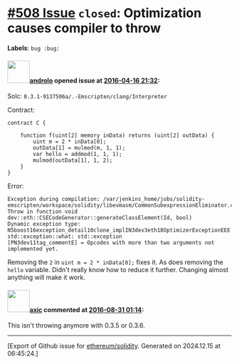 # [\#508 Issue](https://github.com/ethereum/solidity/issues/508) `closed`: Optimization causes compiler to throw
**Labels**: `bug :bug:`


#### <img src="https://avatars.githubusercontent.com/u/2809499?u=85c557e8e011e3e40e6c011ee71bcf8785d1ac2b&v=4" width="50">[androlo](https://github.com/androlo) opened issue at [2016-04-16 21:32](https://github.com/ethereum/solidity/issues/508):

Solc: `0.3.1-9137506a/.-Emscripten/clang/Interpreter`

Contract:

```
contract C {

    function f(uint[2] memory inData) returns (uint[2] outData) {
        uint m = 2 * inData[0];
        outData[1] = mulmod(m, 1, 1);
        var hello = addmod(1, 1, 1);
        mulmod(outData[1], 1, 2);
    }
}
```

Error:

```
Exception during compilation: /var/jenkins_home/jobs/solidity-emscripten/workspace/solidity/libevmasm/CommonSubexpressionEliminator.cpp(387): Throw in function void dev::eth::CSECodeGenerator::generateClassElement(Id, bool)
Dynamic exception type: N5boost16exception_detail10clone_implIN3dev3eth18OptimizerExceptionEEE
std::exception::what: std::exception
[PN3dev11tag_commentE] = Opcodes with more than two arguments not implemented yet.
```

Removing the `2` in `uint m = 2 * inData[0];` fixes it. As does removing the `hello` variable. Didn't really know how to reduce it further. Changing almost anything will make it work.


#### <img src="https://avatars.githubusercontent.com/u/20340?v=4" width="50">[axic](https://github.com/axic) commented at [2016-08-31 01:14](https://github.com/ethereum/solidity/issues/508#issuecomment-243630415):

This isn't throwing anymore with 0.3.5 or 0.3.6.


-------------------------------------------------------------------------------



[Export of Github issue for [ethereum/solidity](https://github.com/ethereum/solidity). Generated on 2024.12.15 at 06:45:24.]
